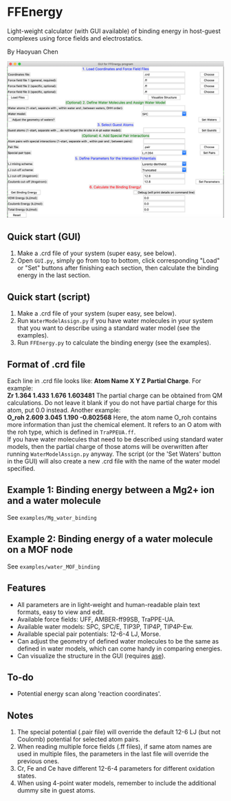 # FFEnergy

Light-weight calculator (with GUI available) of binding energy in host-guest complexes using force fields and electrostatics.

By Haoyuan Chen

![Screenshot](Screenshot.png)

## Quick start (GUI)

1. Make a .crd file of your system (super easy, see below).
2. Open `GUI.py`, simply go from top to bottom, click corresponding "Load" or "Set" buttons after finishing each section, then calculate the binding energy in the last section.

## Quick start (script)

1. Make a .crd file of your system (super easy, see below).
2. Run `WaterModelAssign.py` if you have water molecules in your system that you want to describe using a standard water model (see the examples).
3. Run `FFEnergy.py` to calculate the binding energy (see the examples).

## Format of .crd file

Each line in .crd file looks like: **Atom Name  X  Y  Z  Partial Charge**. For example:   
**Zr    1.364   1.433   1.676    1.603481**
The partial charge can be obtained from QM calculations. Do not leave it blank if you do not have partial charge for this atom, put 0.0 instead. Another example:   
**O\_roh    2.609   3.045   1.190   -0.802568**
Here, the atom name O\_roh contains more information than just the chemical element. It refers to an O atom with the roh type, which is defined in `TraPPEUA.ff`.   
If you have water molecules that need to be described using standard water models, then the partial charge of those atoms will be overwritten after running `WaterModelAssign.py` anyway. The script (or the 'Set Waters' button in the GUI) will also create a new .crd file with the name of the water model specified.

## Example 1: Binding energy between a Mg2+ ion and a water molecule

See `examples/Mg_water_binding`

## Example 2: Binding energy of a water molecule on a MOF node

See `examples/water_MOF_binding`

## Features

- All parameters are in light-weight and human-readable plain text formats, easy to view and edit.
- Available force fields: UFF, AMBER-ff99SB, TraPPE-UA.
- Available water models: SPC, SPC/E, TIP3P, TIP4P, TIP4P-Ew.
- Available special pair potentials: 12-6-4 LJ, Morse.
- Can adjust the geometry of defined water molecules to be the same as defined in water models, which can come handy in comparing energies.
- Can visualize the structure in the GUI (requires [ase](https://wiki.fysik.dtu.dk/ase/)).

## To-do

- Potential energy scan along 'reaction coordinates'.

## Notes 

1. The special potential (.pair file) will override the default 12-6 LJ (but not Coulomb) potential for selected atom pairs.
2. When reading multiple force fields (.ff files), if same atom names are used in multiple files, the parameters in the last file will override the previous ones.
3. Cr, Fe and Ce have different 12-6-4 parameters for different oxidation states.
4. When using 4-point water models, remember to include the additional dummy site in guest atoms.
